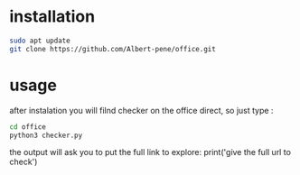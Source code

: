 


# installation
```bash
sudo apt update
git clone https://github.com/Albert-pene/office.git
```
# usage
 after instalation you will filnd checker on the office direct, so just type :
 
 ```bash
cd office
python3 checker.py
```
the output will ask you to put the full link to explore:
print('give the full url to check')

